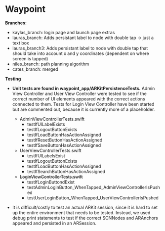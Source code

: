 # Waypoint

**Branches:**  
- kaylas_branch: login page and launch page extras  
- lauras_branch: Adds persistant label to node with double tap -> just a text box  
- lauras_branch3: Adds persistant label to node with double tap that should take into account x and y coordinates (dependent on where screen is tapped)  
- niles_branch: path planning algorithm
- cates_branch: merged

**Testing**
- **Unit tests are found in waypoint_app/ARKitPersistenceTests.** Admin View Controller and User View Controller were tested to see if the correct number of UI elements appeared with the correct actions connected to them. Tests for Login View Controller have been started but are commented out, because it is currently more of a placeholder.
    - AdminViewControllerTests.swift
        - testIfUILabelExists
        - testIfLogoutButtonExists
        - testIfLoadButtonHasActionAssigned
        - testIfResetButtonHasActionAssigned
        - testIfSaveButtonHasActionAssigned
    - UserViewControllerTests.swift
        - testIfUILabelsExist
        - testIfLogoutButtonExists
        - testIfLoadButtonHasActionAssigned
        - testIfSearchButtonHasActionAssigned
    - ~~LoginViewControllerTests.swift~~
        - testIfLoginButtondExist
        - testAdminLoginButton_WhenTapped_AdminViewControllerIsPushed
        - testUserLoginButton_WhenTapped_UserViewControllerIsPushed

- It is difficult/costly to test an actual ARKit session, since it is hard to set up the entire environment that needs to be tested. Instead, we used debug print statements to test if the correct SCNNodes and ARAnchors appeared and persisted in an ARSession. 
